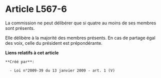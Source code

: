 # Article L567-6

La commission ne peut délibérer que si quatre au moins de ses membres sont présents. 

Elle délibère à la majorité des membres présents. En cas de partage égal des voix, celle du président est prépondérante.

**Liens relatifs à cet article**

	**Créé par**:

	  - Loi n°2009-39 du 13 janvier 2009 - art. 1 (V)
